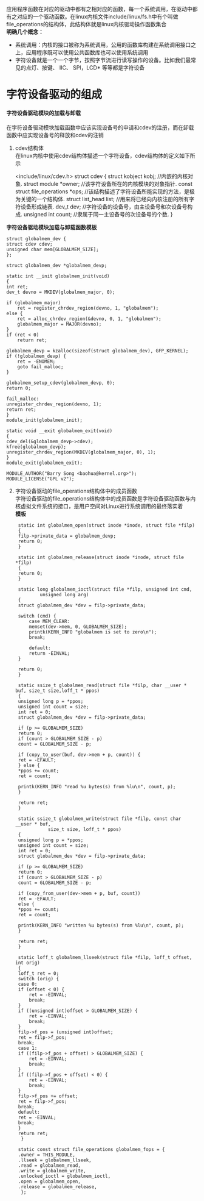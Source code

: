 应用程序函数在对应的驱动中都有之相对应的函数，每一个系统调用，在驱动中都有之对应的一个驱动函数。在linux内核文件include/linux/fs.h中有个叫做file_operations的结构体，此结构体就是linux内核驱动操作函数集合  
**明确几个概念：**    
* 系统调用：内核的接口被称为系统调用，公用的函数库构建在系统调用接口之上，应用程序既可以使用公共函数库也可以使用系统调用  
* 字符设备就是一个一个字节，按照字节流进行读写操作的设备。比如我们最常见的点灯、按键、 IIC、 SPI，LCD*  等等都是字符设备  

# 字符设备驱动的组成  
#### 字符设备驱动模块的加载与卸载  
在字符设备驱动模块加载函数中应该实现设备号的申请和cdev的注册，而在卸载函数中应实现设备号的释放和cdev的注销  
1. cdev结构体   
    在linux内核中使用cdev结构体描述一个字符设备，cdev结构体的定义如下所示   


        
    <include/linux/cdev.h>
        struct cdev { 
	    struct kobject kobj;                  //内嵌的内核对象.
	    struct module *owner;                 //该字符设备所在的内核模块的对象指针.
	    const struct file_operations *ops;    //该结构描述了字符设备所能实现的方法，是极为关键的一个结构体.
	    struct list_head list;                //用来将已经向内核注册的所有字符设备形成链表.
	    dev_t dev;                            //字符设备的设备号，由主设备号和次设备号构成.
	    unsigned int count;                   //隶属于同一主设备号的次设备号的个数.
        }  
        
**字符设备驱动模块加载与卸载函数模板**  

    struct globalmem_dev {
	struct cdev cdev;
	unsigned char mem[GLOBALMEM_SIZE];
    };

    struct globalmem_dev *globalmem_devp;

    static int __init globalmem_init(void)
    {
	int ret;
	dev_t devno = MKDEV(globalmem_major, 0);

	if (globalmem_major)
		ret = register_chrdev_region(devno, 1, "globalmem");
	else {
		ret = alloc_chrdev_region(&devno, 0, 1, "globalmem");
		globalmem_major = MAJOR(devno);
	}
	if (ret < 0)
		return ret;

	globalmem_devp = kzalloc(sizeof(struct globalmem_dev), GFP_KERNEL);
	if (!globalmem_devp) {
		ret = -ENOMEM;
		goto fail_malloc;
	}

	globalmem_setup_cdev(globalmem_devp, 0);
	return 0;
	
    fail_malloc:
	unregister_chrdev_region(devno, 1);
	return ret;
    }
    module_init(globalmem_init);

    static void __exit globalmem_exit(void)
    {
	cdev_del(&globalmem_devp->cdev);
	kfree(globalmem_devp);
	unregister_chrdev_region(MKDEV(globalmem_major, 0), 1);
    }
    module_exit(globalmem_exit);

    MODULE_AUTHOR("Barry Song <baohua@kernel.org>");
    MODULE_LICENSE("GPL v2");
    
2. 字符设备驱动的file_operations结构体中的成员函数  
字符设备驱动的file_operations结构体中的成员函数是字符设备驱动函数与内核虚拟文件系统的接口，是用户空间对Linux进行系统调用的最终落实着  
**模板**  

        static int globalmem_open(struct inode *inode, struct file *filp)
        {
    	filp->private_data = globalmem_devp;
    	return 0;
        }

        static int globalmem_release(struct inode *inode, struct file *filp)
        {
        return 0;
        }

        static long globalmem_ioctl(struct file *filp, unsigned int cmd,
			    unsigned long arg)
        {
	    struct globalmem_dev *dev = filp->private_data;

	    switch (cmd) {
	        case MEM_CLEAR:
		    memset(dev->mem, 0, GLOBALMEM_SIZE);
            printk(KERN_INFO "globalmem is set to zero\n");
            break;

	        default:
		    return -EINVAL;
	    }

	    return 0;
        }

        static ssize_t globalmem_read(struct file *filp, char __user * buf, size_t size,loff_t * ppos)  
        {
        unsigned long p = *ppos;
	    unsigned int count = size;
	    int ret = 0;
	    struct globalmem_dev *dev = filp->private_data;

	    if (p >= GLOBALMEM_SIZE)
		return 0;
    	if (count > GLOBALMEM_SIZE - p)
		count = GLOBALMEM_SIZE - p;

	    if (copy_to_user(buf, dev->mem + p, count)) {
		ret = -EFAULT;
	    } else {
		*ppos += count;
		ret = count;

		printk(KERN_INFO "read %u bytes(s) from %lu\n", count, p);
	    }

	    return ret;
        }

        static ssize_t globalmem_write(struct file *filp, const char __user * buf,
			       size_t size, loff_t * ppos)
        {
	    unsigned long p = *ppos;
	    unsigned int count = size;
	    int ret = 0;
	    struct globalmem_dev *dev = filp->private_data;

	    if (p >= GLOBALMEM_SIZE)
		return 0;
	    if (count > GLOBALMEM_SIZE - p)
		count = GLOBALMEM_SIZE - p;

	    if (copy_from_user(dev->mem + p, buf, count))
		ret = -EFAULT;
	    else {
		*ppos += count;
		ret = count;

		printk(KERN_INFO "written %u bytes(s) from %lu\n", count, p);
	    }

	    return ret;
        }

        static loff_t globalmem_llseek(struct file *filp, loff_t offset, int orig)
        {
	    loff_t ret = 0;
	    switch (orig) {
	    case 0:
		if (offset < 0) {
			ret = -EINVAL;
			break;
		}
		if ((unsigned int)offset > GLOBALMEM_SIZE) {
			ret = -EINVAL;
			break;
		}
		filp->f_pos = (unsigned int)offset;
		ret = filp->f_pos;
		break;
	    case 1:
		if ((filp->f_pos + offset) > GLOBALMEM_SIZE) {
			ret = -EINVAL;
			break;
		}
		if ((filp->f_pos + offset) < 0) {
			ret = -EINVAL;
			break;
		}
		filp->f_pos += offset;
		ret = filp->f_pos;
		break;
    	default:
		ret = -EINVAL;
		break;
	    }
	    return ret;
         }

        static const struct file_operations globalmem_fops = {
	    .owner = THIS_MODULE,
	    .llseek = globalmem_llseek,
	    .read = globalmem_read,
	    .write = globalmem_write,
	    .unlocked_ioctl = globalmem_ioctl,
	    .open = globalmem_open,
    	.release = globalmem_release,
         };
